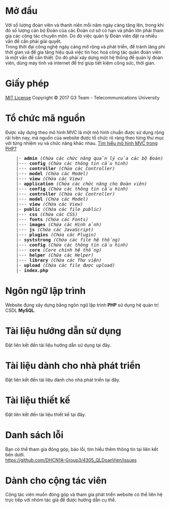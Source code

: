 <html>
<body>
	<!--  -->
	<h1>Mở đầu</h1>
	<p>
		Với số lượng đoàn viên và thanh niên mỗi năm ngày càng tăng lên, trong khi đó số lượng cán bộ Đoàn của các Đoàn cơ sở có hạn và phần lớn phải tham gia các công tác chuyên môn. Do đó việc quản lý Đoàn viên đặt ra nhiều vấn đề cần phải giải quyết. <br>
		Trong thời đại công nghệ ngày càng mở rộng và phát triển, để tránh lãng phí thời gian và để gia tăng hiệu quả việc tin học hoá công tác quản đoàn viên là một vấn đề cần thiết. Do đó phải xây dựng một hệ thống để quản lý đoàn viên, dùng máy tính và internet để trợ giúp tiết kiệm công sức, thời gian.
	</p>
	<!--  -->
	<h1>Giấy phép</h1>
	<p>
		<a href="https://github.com/DHCN1A-Group3/4305_QLDoanVien/blob/master/LICENSE">MIT License</a> Copyright &copy; 2017 G3 Team - Telecommunications University
	</p>
	<!--  -->
	<h1>Tổ chức mã nguồn</h1>
	<p>
		Được xây dựng theo mô hình MVC là một mô hình chuẩn được sử dụng rộng rãi hiện nay, mã nguồn của website được tổ chức rõ ràng theo từng thư mục với từng nhiệm vụ và chức năng khác nhau. <a href="https://freetuts.net/mvc-php-mo-hinh-mvc-la-gi-354.html">Tìm hiểu mô hình MVC trong PHP?</a>
<pre>
	|- <strong>admin</strong> <em>(Chứa các chức năng quản lý của các bộ Đoàn)</em>
	|--- <strong>config</strong> <em>(Chứa các thông tin cấu hình)</em>
	|--- <strong>controller</strong> <em>(Chứa các Controller)</em>
	|--- <strong>model</strong> <em>(Chứa các Model)</em>
	|--- <strong>view</strong> <em>(Chứa các View)</em>
	|- <strong>application</strong> <em>(Chứa các chức năng cho Đoàn viên)</em>
	|--- <strong>config</strong> <em>(Chứa các thông tin cấu hình)</em>
	|--- <strong>controller</strong> <em>(Chứa các Controller)</em>
	|--- <strong>model</strong> <em>(Chứa các Model)</em>
	|--- <strong>view</strong> <em>(Chứa các View)</em>
	|- <strong>public</strong> <em>(Chứa các file public)</em>
	|--- <strong>css</strong> <em>(Chứa các CSS)</em>
	|--- <strong>fonts</strong> <em>(Chứa các Fonts)</em>
	|--- <strong>images</strong> <em>(Chứa các Hình ảnh)</em>
	|--- <strong>js</strong> <em>(Chứa các JavaScript)</em>
	|--- <strong>plugins</strong> <em>(Chứa các Plugin)</em>
	|- <strong>syststrong</strong> <em>(Chứa các file hệ thống)</em>
	|--- <strong>config</strong> <em>(Chứa các thông tin cấu hình)</em>
	|--- <strong>core</strong> <em>(Core chính hệ thống)</em>
	|--- <strong>helper</strong> <em>(Chứa các Helper)</em>
	|--- <strong>library</strong> <em>(Chứa các Thư viện)</em>
	|- <strong>upload</strong> <em>(Chứa các file được upload)</em>
	|- <strong>index.php</strong>
</pre>
	</p>
	<!--  -->
	<h1>Ngôn ngữ lập trình</h1>
	<p>
		Website đựng xây dựng bằng ngôn ngữ lập trình <strong>PHP</strong> sử dụng hệ quản trị CSDL <strong>MySQL</strong>.
	</p>
	<!--  -->
	<h1>Tài liệu hướng dẫn sử dụng</h1>
	<p>
		Đặt liên kết đến tài liệu hướng dẫn sử dụng tại đây.
	</p>
	<!--  -->
	<h1>Tài liệu dành cho nhà phát triển</h1>
	<p>
		Đặt liên kết đến tài liệu dành cho nhà phát triển tại đây.
	</p>
	<!--  -->
	<h1>Tài liệu thiết kế</h1>
	<p>
		Đặt liên kết đến tài liệu thiết kế tại đây.
	</p>
	<!--  -->
	<h1>Danh sách lỗi</h1>
	<p>
		Bạn có thể tham gia đóng góp, báo lỗi, tìm hiểu thêm thông tin tại liên kết bên dưới.<br>
		<a href="https://github.com/DHCN1A-Group3/4305_QLDoanVien/issues">https://github.com/DHCN1A-Group3/4305_QLDoanVien/issues</a>
	</p>
	<!--  -->
	<h1>Dành cho cộng tác viên</h1>
	<p>
		Cộng tác viên muốn đóng góp và tham gia phát triển website có thể liên hệ trực tiếp với nhóm tác giả để được hướng dẫn cụ thể.
	</p>
</body>
</html>